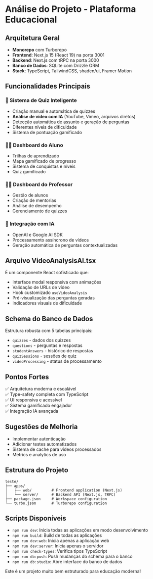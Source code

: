 # Análise do Projeto - Plataforma Educacional

## Arquitetura Geral
- **Monorepo** com Turborepo
- **Frontend**: Next.js 15 (React 19) na porta 3001
- **Backend**: Next.js com tRPC na porta 3000
- **Banco de Dados**: SQLite com Drizzle ORM
- **Stack**: TypeScript, TailwindCSS, shadcn/ui, Framer Motion

## Funcionalidades Principais

### 🎯 Sistema de Quiz Inteligente
- Criação manual e automática de quizzes
- **Análise de vídeo com IA** (YouTube, Vimeo, arquivos diretos)
- Detecção automática de assunto e geração de perguntas
- Diferentes níveis de dificuldade
- Sistema de pontuação gamificado

### 👨‍🎓 Dashboard do Aluno
- Trilhas de aprendizado
- Mapa gamificado de progresso
- Sistema de conquistas e níveis
- Quiz gamificado

### 👨‍🏫 Dashboard do Professor
- Gestão de alunos
- Criação de mentorias
- Análise de desempenho
- Gerenciamento de quizzes

### 🤖 Integração com IA
- OpenAI e Google AI SDK
- Processamento assíncrono de vídeos
- Geração automática de perguntas contextualizadas

## Arquivo VideoAnalysisAI.tsx
É um componente React sofisticado que:
- Interface modal responsiva com animações
- Validação de URLs de vídeo
- Hook customizado `useVideoAnalysis`
- Pré-visualização das perguntas geradas
- Indicadores visuais de dificuldade

## Schema do Banco de Dados
Estrutura robusta com 5 tabelas principais:
- `quizzes` - dados dos quizzes
- `questions` - perguntas e respostas
- `studentAnswers` - histórico de respostas
- `quizSessions` - sessões de quiz
- `videoProcessing` - status de processamento

## Pontos Fortes
✅ Arquitetura moderna e escalável  
✅ Type-safety completa com TypeScript  
✅ UI responsiva e acessível  
✅ Sistema gamificado engajador  
✅ Integração IA avançada  

## Sugestões de Melhoria
- Implementar autenticação
- Adicionar testes automatizados
- Sistema de cache para vídeos processados
- Metrics e analytics de uso

## Estrutura do Projeto
```
teste/
├── apps/
│   ├── web/         # Frontend application (Next.js)
│   └── server/      # Backend API (Next.js, TRPC)
├── package.json     # Workspace configuration
└── turbo.json       # Turborepo configuration
```

## Scripts Disponíveis
- `npm run dev`: Inicia todas as aplicações em modo desenvolvimento
- `npm run build`: Build de todas as aplicações
- `npm run dev:web`: Inicia apenas a aplicação web
- `npm run dev:server`: Inicia apenas o servidor
- `npm run check-types`: Verifica tipos TypeScript
- `npm run db:push`: Push mudanças do schema para o banco
- `npm run db:studio`: Abre interface do banco de dados

Este é um projeto muito bem estruturado para educação moderna!